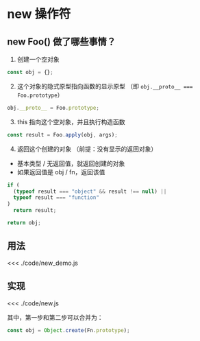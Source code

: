 # new 操作符

## new Foo() 做了哪些事情？

1. 创建一个空对象

```js
const obj = {};
```

2. 这个对象的隐式原型指向函数的显示原型 （即 `obj.__proto__ === Foo.prototype`）

```js
obj.__proto__ = Foo.prototype;
```

3. this 指向这个空对象，并且执行构造函数

```js
const result = Foo.apply(obj, args);
```

4. 返回这个创建的对象 （前提：没有显示的返回对象）

- 基本类型 / 无返回值，就返回创建的对象
- 如果返回值是 obj / fn，返回该值

```js
if (
  (typeof result === "object" && result !== null) ||
  typeof result === "function"
)
  return result;

return obj;
```

## 用法

<<< ./code/new_demo.js

## 实现

<<< ./code/new.js

其中，第一步和第二步可以合并为：

```js
const obj = Object.create(Fn.prototype);
```
